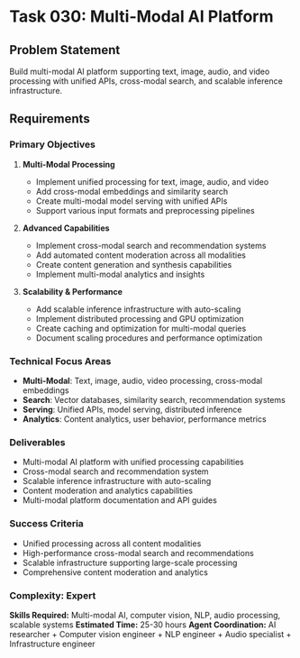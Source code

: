 # Task 030: Multi-Modal AI Platform

## Problem Statement
Build multi-modal AI platform supporting text, image, audio, and video processing with unified APIs, cross-modal search, and scalable inference infrastructure.

## Requirements

### Primary Objectives
1. **Multi-Modal Processing**
   - Implement unified processing for text, image, audio, and video
   - Add cross-modal embeddings and similarity search
   - Create multi-modal model serving with unified APIs
   - Support various input formats and preprocessing pipelines

2. **Advanced Capabilities**
   - Implement cross-modal search and recommendation systems
   - Add automated content moderation across all modalities
   - Create content generation and synthesis capabilities
   - Implement multi-modal analytics and insights

3. **Scalability & Performance**
   - Add scalable inference infrastructure with auto-scaling
   - Implement distributed processing and GPU optimization
   - Create caching and optimization for multi-modal queries
   - Document scaling procedures and performance optimization

### Technical Focus Areas
- **Multi-Modal**: Text, image, audio, video processing, cross-modal embeddings
- **Search**: Vector databases, similarity search, recommendation systems
- **Serving**: Unified APIs, model serving, distributed inference
- **Analytics**: Content analytics, user behavior, performance metrics

### Deliverables
- Multi-modal AI platform with unified processing capabilities
- Cross-modal search and recommendation system
- Scalable inference infrastructure with auto-scaling
- Content moderation and analytics capabilities
- Multi-modal platform documentation and API guides

### Success Criteria
- Unified processing across all content modalities
- High-performance cross-modal search and recommendations
- Scalable infrastructure supporting large-scale processing
- Comprehensive content moderation and analytics

### Complexity: Expert
**Skills Required:** Multi-modal AI, computer vision, NLP, audio processing, scalable systems
**Estimated Time:** 25-30 hours
**Agent Coordination:** AI researcher + Computer vision engineer + NLP engineer + Audio specialist + Infrastructure engineer
